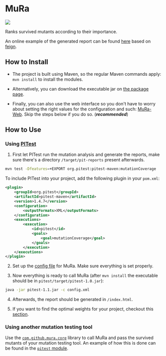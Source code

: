 # MuRa
[![](https://github.com/ZhongXiLu/MuRa/workflows/Maven%20CI/badge.svg)](https://github.com/ZhongXiLu/MuRa/actions?query=workflow%3A%22Maven+CI%22)

Ranks survived mutants according to their importance.

An online example of the generated report can be found [here](https://zhongxilu.github.io/MuRa/example.html) based on [feign](https://github.com/OpenFeign/feign).

## How to Install

- The project is built using Maven, so the regular Maven commands apply: `mvn install` to install the modules.

- Alternatively, you can download the executable jar on [the package page](https://github.com/ZhongXiLu/MuRa/packages/222793).

- Finally, you can also use the web interface so you don't have to worry about setting the right values for the configuration and such: [MuRa-Web](https://github.com/ZhongXiLu/MuRa-Web). Skip the steps below if you do so. (***recommended***)

## How to Use

### Using [PITest](http://pitest.org/)

1. First let PITest run the mutation analysis and generate the reports,
make sure there's a directory `/target/pit-reports` present afterwards.
```bash
mvn test -Dfeatures=+EXPORT org.pitest:pitest-maven:mutationCoverage
```
To include PITest into your project, add the following plugin in your `pom.xml`:

```xml
<plugin>
    <groupId>org.pitest</groupId>
    <artifactId>pitest-maven</artifactId>
    <version>1.4.7</version>
    <configuration>
        <outputFormats>XML</outputFormats>
    </configuration>
    <executions>
        <execution>
            <id>pitest</id>
            <goals>
                <goal>mutationCoverage</goal>
            </goals>
        </execution>
    </executions>
</plugin>
```

2. Set up the [config file](https://github.com/ZhongXiLu/MuRa/blob/master/config.xml) for MuRa. Make sure everything is set properly.

3. Now everything is ready to call MuRa (after `mvn install` the executable should be in `pitest/target/pitest-1.0.jar`):
```bash
java -jar pitest-1.1.jar -c config.xml
```

4. Afterwards, the report should be generated in `/index.html`.

5. If you want to find the optimal weights for your project, checkout this [section](https://github.com/ZhongXiLu/MuRa/blob/master/study/README.md).

### Using another mutation testing tool

Use the [`com.github.mura.core`](https://github.com/ZhongXiLu/MuRa/packages/222792) library to call MuRa and pass the survived mutants of your mutation testing tool. An example of how this is done can be found in the [`pitest` module](https://github.com/ZhongXiLu/MuRa/blob/master/pitest/src/main/java/pitest/PITest.java).
